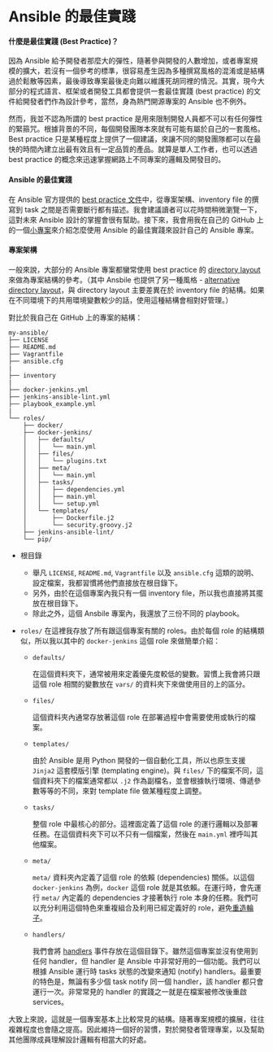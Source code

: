# Ansible 的最佳實踐

#### 什麼是最佳實踐 (Best Practice)？

因為 Ansible 給予開發者那麼大的彈性，隨著參與開發的人數增加，或者專案規模的擴大，若沒有一個參考的標準，很容易產生因為多種撰寫風格的混淆或是結構過於鬆散等因素，最後導致專案最後走向難以維護死胡同裡的情況。其實，現今大部分的程式語言、框架或者開發工具都會提供一套最佳實踐 (best practice) 的文件給開發者們作為設計參考，當然，身為熱門開源專案的 Ansible 也不例外。

然而，我並不認為所謂的 best practice 是用來限制開發人員都不可以有任何彈性的緊箍咒。根據背景的不同，每個開發團隊本來就有可能有屬於自己的一套風格。Best practice 只是某種程度上提供了一個建議，來讓不同的開發團隊都可以在最快的時間內建立出最有效且有一定品質的產品。就算是單人工作者，也可以透過 best practice 的概念來迅速掌握網路上不同專案的邏輯及開發目的。

#### Ansible 的最佳實踐

在 Ansible 官方提供的 [best practice 文件](http://docs.ansible.com/ansible/latest/playbooks_best_practices.html)中，從專案架構、inventory file 的撰寫到 task 之間是否需要斷行都有描述。我會建議讀者可以花時間稍微瀏覽一下，這對未來 Ansible 設計的掌握會很有幫助。接下來，我會用我在自己的 GitHub 上的一個[小專案](https://github.com/tsoliangwu0130/my-ansible)來介紹怎麼使用 Ansible 的最佳實踐來設計自己的 Ansible 專案。

#### 專案架構

一般來說，大部分的 Ansible 專案都蠻常使用 best practice 的 [directory layout](http://docs.ansible.com/ansible/latest/playbooks_best_practices.html#directory-layout) 來做為專案結構的參考。（其中 Ansbile 也提供了另一種風格 - [alternative directory layout](http://docs.ansible.com/ansible/latest/playbooks_best_practices.html#alternative-directory-layout)，與 directory layout 主要差異在於 inventory file 的結構。如果在不同環境下的共用環境變數較少的話，使用這種結構會相對好管理。）

對比於我自己在 GitHub 上的專案的結構：

```
my-ansible/
├── LICENSE
├── README.md
├── Vagrantfile
├── ansible.cfg
|
├── inventory
|
├── docker-jenkins.yml
├── jenkins-ansible-lint.yml
├── playbook_example.yml
|
└── roles/
    ├── docker/
    ├── docker-jenkins/
    │   ├── defaults/
    │   │   └── main.yml
    │   ├── files/
    │   │   └── plugins.txt
    │   ├── meta/
    │   │   └── main.yml
    │   ├── tasks/
    │   │   ├── dependencies.yml
    │   │   ├── main.yml
    │   │   └── setup.yml
    │   └── templates/
    │       ├── Dockerfile.j2
    │       └── security.groovy.j2
    ├── jenkins-ansible-lint/
    └── pip/
```

* 根目錄
    * 舉凡 `LICENSE`, `README.md`, `Vagrantfile` 以及 `ansible.cfg` 這類的說明、設定檔案，我都習慣將他們直接放在根目錄下。
    * 另外，由於在這個專案內我只有一個 inventory file，所以我也直接將其擺放在根目錄下。
    * 除此之外，這個 Ansbile 專案內，我還放了三份不同的 playbook。
* `roles/`
    在這裡我存放了所有跟這個專案有關的 roles。由於每個 role 的結構類似，所以我以其中的 `docker-jenkins` 這個 role 來做簡單介紹：

    * `defaults/`

        在這個資料夾下，通常被用來定義優先度較低的變數。習慣上我會將只跟這個 role 相關的變數放在 `vars/` 的資料夾下來做使用目的上的區分。

    * `files/`

        這個資料夾內通常存放著這個 role 在部署過程中會需要使用或執行的檔案。

    * `templates/`

        由於 Ansible 是用 Python 開發的一個自動化工具，所以也原生支援 `Jinja2` 這套模版引擎 (templating engine)。與 `files/` 下的檔案不同，這個資料夾下的檔案通常都以 `.j2` 作為副檔名，並會根據執行環境、傳遞參數等等的不同，來對 template file 做某種程度上調整。

    * `tasks/`

        整個 role 中最核心的部分。這裡面定義了這個 role 的運行邏輯以及部署任務。在這個資料夾下可以不只有一個檔案，然後在 `main.yml` 裡呼叫其他檔案。

    * `meta/`

        `meta/` 資料夾內定義了這個 role 的依賴 (dependencies) 關係。以這個 `docker-jenkins` 為例，`docker` 這個 role 就是其依賴。在運行時，會先運行 `meta/` 內定義的 dependencies 才接著執行 role 本身的任務。我們可以充分利用這個特色來重複組合及利用已經定義好的 role，避免[重造輪子](https://zh.wikipedia.org/wiki/%E9%87%8D%E9%80%A0%E8%BD%AE%E5%AD%90)。

    * `handlers/`

        我們會將 [handlers](http://docs.ansible.com/ansible/latest/playbooks_intro.html#handlers-running-operations-on-change) 事件存放在這個目錄下。雖然這個專案並沒有使用到任何 handler，但 handler 是 Ansible 中非常好用的一個功能。我們可以根據 Ansible 運行時 tasks 狀態的改變來通知 (notify) handlers。最重要的特色是，無論有多少個 task notify 同一個 handler，該 handler 都只會運行一次。非常常見的 handler 的實踐之一就是在檔案被修改後重啟 services。

大致上來說，這就是一個專案基本上比較常見的結構。隨著專案規模的擴展，往往複雜程度也會隨之提高。因此維持一個好的習慣，對於開發者管理專案，以及幫助其他團隊成員理解設計邏輯有相當大的好處。
